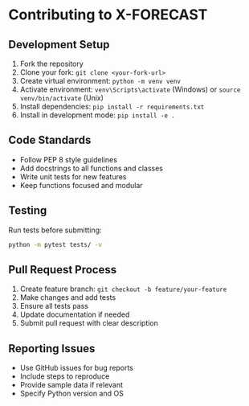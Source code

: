 # Contributing to X-FORECAST

## Development Setup

1. Fork the repository
2. Clone your fork: `git clone <your-fork-url>`
3. Create virtual environment: `python -m venv venv`
4. Activate environment: `venv\Scripts\activate` (Windows) or `source venv/bin/activate` (Unix)
5. Install dependencies: `pip install -r requirements.txt`
6. Install in development mode: `pip install -e .`

## Code Standards

- Follow PEP 8 style guidelines
- Add docstrings to all functions and classes
- Write unit tests for new features
- Keep functions focused and modular

## Testing

Run tests before submitting:
```bash
python -m pytest tests/ -v
```

## Pull Request Process

1. Create feature branch: `git checkout -b feature/your-feature`
2. Make changes and add tests
3. Ensure all tests pass
4. Update documentation if needed
5. Submit pull request with clear description

## Reporting Issues

- Use GitHub issues for bug reports
- Include steps to reproduce
- Provide sample data if relevant
- Specify Python version and OS